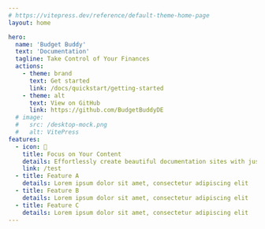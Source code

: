 ```yaml
---
# https://vitepress.dev/reference/default-theme-home-page
layout: home

hero:
  name: 'Budget Buddy'
  text: 'Documentation'
  tagline: Take Control of Your Finances
  actions:
    - theme: brand
      text: Get started
      link: /docs/quickstart/getting-started
    - theme: alt
      text: View on GitHub
      link: https://github.com/BudgetBuddyDE
  # image:
  #   src: /desktop-mock.png
  #   alt: VitePress
features:
  - icon: 📝
    title: Focus on Your Content
    details: Effortlessly create beautiful documentation sites with just markdown.
    link: /test
  - title: Feature A
    details: Lorem ipsum dolor sit amet, consectetur adipiscing elit
  - title: Feature B
    details: Lorem ipsum dolor sit amet, consectetur adipiscing elit
  - title: Feature C
    details: Lorem ipsum dolor sit amet, consectetur adipiscing elit
---
```


<style>
:root {
  --vp-home-hero-name-color: transparent;
  --vp-home-hero-name-background: -webkit-linear-gradient(120deg, #bd34fe 30%, #41d1ff);

  --vp-home-hero-image-background-image: linear-gradient(-45deg, #bd34fe 50%, #47caff 50%);
  --vp-home-hero-image-filter: blur(44px);
}

@media (min-width: 640px) {
  :root {
    --vp-home-hero-image-filter: blur(56px);
  }
}

@media (min-width: 960px) {
  :root {
    --vp-home-hero-image-filter: blur(68px);
  }
}
</style>

